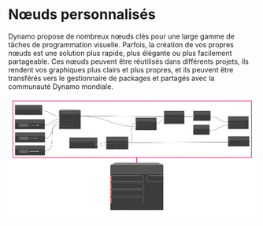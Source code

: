# Nœuds personnalisés

Dynamo propose de nombreux nœuds clés pour une large gamme de tâches de programmation visuelle. Parfois, la création de vos propres nœuds est une solution plus rapide, plus élégante ou plus facilement partageable. Ces nœuds peuvent être réutilisés dans différents projets, ils rendent vos graphiques plus clairs et plus propres, et ils peuvent être transférés vers le gestionnaire de packages et partagés avec la communauté Dynamo mondiale.

![](../images/6-1/customNodes1(1).png)


